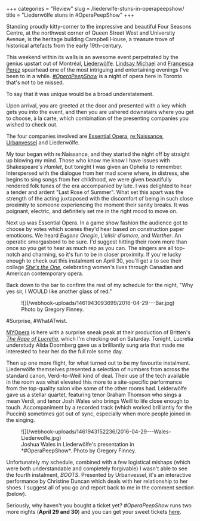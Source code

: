 +++
categories = "Review"
slug = /liederwlfe-stuns-in-operapeepshow/
title = "Liederwölfe stuns in #OperaPeepShow"
+++

Standing proudly kitty-corner to the impressive and beautiful Four Seasons Centre, at the northwest corner of Queen Street West and University Avenue, is the heritage building Campbell House, a treasure trove of historical artefacts from the early 19th-century.

This weekend within its walls is an awesome event perpetrated by the genius upstart out of Montréal, [Liederwölfe](/scene/companies/liederwolfe/). [Lindsay Michael](/scene/people/lindsay-michael/) and [Francesca Perez](/scene/people/francesca-perez/) spearhead one of the most intriguing and entertaining evenings I've been to in a while. [*#OperaPeepShow*](http://www.operapeepshow.com/) is a night of opera here in Toronto that's not to be missed. 

To say that it was unique would be a broad understatement.

Upon arrival, you are greeted at the door and presented with a key which gets you into the event, and then you are ushered downstairs where you get to choose, à la carte, which combination of the presenting companies you wished to check out.

The four companies involved are [Essential Opera](/check-out-essential-opera/), [re:Naissance](/scene/companies/renaissance/), [Urbanvessel](/check-out-urbanvessel/) and Liederwölfe. 

My tour began with re:Naissance, and they started the night off by straight up blowing my mind. Those who know me know I have issues with Shakespeare's *Hamlet*, but tonight I was given an Ophelia to remember. Interspersed with the dialogue from her mad scene where, in distress, she begins to sing songs from her childhood, we were given beautifully rendered folk tunes of the era accompanied by lute. I was delighted to hear a tender and ardent "Last Rose of Summer". What set this apart was the strength of the acting juxtaposed with the discomfort of being in such close proximity to someone experiencing the moment their sanity breaks. It was poignant, electric, and definitely set me in the right mood to move on.

Next up was Essential Opera. In a game show fashion the audience got to choose by votes which scenes they'd hear based on construction paper emoticons. We heard *Eugene Onegin*, *L'elisir d'amore*, and *Werther*. An operatic smorgasbord to be sure. I'd suggest hitting their room more than once so you get to hear as much rep as you can. The singers are all top-notch and charming, so it's fun to be in closer proximity. If you're lucky enough to check out this instalment on April 30, you'll get a to see their collage [*She's the One*](/dont-miss-shes-the-one/), celebrating women's lives through Canadian and American contemporary opera.

Back down to the bar to confirm the rest of my schedule for the night, "Why yes sir, I WOULD like another glass of red."

<figure data-type="image">
![](/webhook-uploads/1461943093699/2016-04-29---Bar.jpg)
<figcaption>Photo by Gregory Finney.</figcaption>
</figure>

\#Surprise, \#WhatATwist.

[MYOpera](/scene/myopera/) is here with a surprise sneak peak at their production of Britten's [*The Rape of Lucretia*](https://www.myopera.ca/lucretia2016/), which I'm checking out on Saturday. Tonight, Lucretia understudy Alida Doornberg gave us a brilliantly sung aria that made me interested to hear her do the full role some day.

Then up one more flight, for what turned out to be my favourite instalment.  Liederwölfe themselves presented a selection of numbers from across the standard canon, Verdi-to-Weill kind of deal. Their use of the tech available in the room was what elevated this more to a site-specific performance from the top-quality salon vibe some of the other rooms had. Leiderwölfe gave us a stellar quartet, featuring tenor Graham Thomson who sings a mean Verdi, and tenor Josh Wales who brings Weill to life close enough to touch. Accompaniment by a recorded track (which worked brilliantly for the Puccini) sometimes got out of sync, especially when more people joined in the singing.

<figure data-type="image">
![](/webhook-uploads/1461943152236/2016-04-29---Wales-Liederwolfe.jpg)
<figcaption>Joshua Wales in Liederwölfe's presentation in *#OperaPeepShow*. Photo by Gregory Finney.</figcaption>
</figure>

Unfortunately my schedule, combined with a few logistical mishaps (which were both understandable and completely forgivable) I wasn't able to see the fourth instalment, *BOOTS*. Presented by Urbanvessel, it's an interactive performance by Christine Duncan which deals with her relationship to her shoes. I suggest all of you go and report back to me in the comment section (below).

Seriously, why haven't you bought a ticket yet? *#OperaPeepShow* runs two more nights (**April 29 and 30**) and you can get your sweet tickets [here](http://operapeepshow.brownpapertickets.com/).
